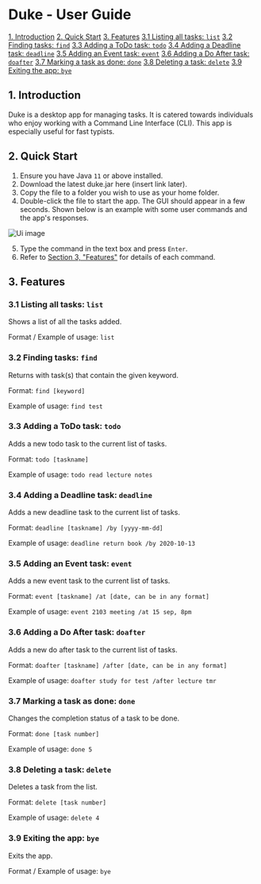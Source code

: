 # Duke - User Guide

[1. Introduction](#1-introduction)
[2. Quick Start](#2-quick-start)
[3. Features](#3-features)
[3.1 Listing all tasks: `list`](#31-listing-all-tasks-list)
[3.2 Finding tasks: `find`](#32-finding-tasks-find)
[3.3 Adding a ToDo task: `todo`](#33-adding-a-todo-task-todo)
[3.4 Adding a Deadline task: `deadline`](##34-adding-a-deadline-task-deadline)
[3.5 Adding an Event task: `event`](#35-adding-an-event-task-event)
[3.6 Adding a Do After task: `doafter`](#36-adding-a-do-after-task-doafter)
[3.7 Marking a task as done: `done`](#37-marking-a-task-as-done-done)
[3.8 Deleting a task: `delete`](#38-deleting-a-task-delete)
[3.9 Exiting the app: `bye`](#39-exiting-the-app-bye)

## 1. Introduction

Duke is a desktop app for managing tasks. It is catered towards individuals who enjoy working with a Command Line Interface (CLI). This app is especially useful for fast typists.

## 2. Quick Start

1. Ensure you have Java `11` or above installed.
2. Download the latest duke.jar here (insert link later).
3. Copy the file to a folder you wish to use as your home folder.
4. Double-click the file to start the app. The GUI should appear in a few seconds. Shown below is an example with some user commands and the app's responses.

![Ui image](https://github.com/fanminj/ip/tree/master/docs/Ui.png)

5. Type the command in the text box and press `Enter`.
6. Refer to [Section 3, "Features"](#3-features) for details of each command.

## 3. Features

### 3.1 Listing all tasks: `list`

Shows a list of all the tasks added.

Format / Example of usage:
`list`

### 3.2 Finding tasks: `find`

Returns with task(s) that contain the given keyword.

Format:
`find [keyword]`

Example of usage:
`find test`

### 3.3 Adding a ToDo task: `todo`

Adds a new todo task to the current list of tasks.

Format:
`todo [taskname]`

Example of usage:
`todo read lecture notes`

### 3.4 Adding a Deadline task: `deadline`

Adds a new deadline task to the current list of tasks.

Format:
`deadline [taskname] /by [yyyy-mm-dd]`

Example of usage:
`deadline return book /by 2020-10-13`

### 3.5 Adding an Event task: `event`

Adds a new event task to the current list of tasks.

Format:
`event [taskname] /at [date, can be in any format]`

Example of usage:
`event 2103 meeting /at 15 sep, 8pm`

### 3.6 Adding a Do After task: `doafter`

Adds a new do after task to the current list of tasks.

Format:
`doafter [taskname] /after [date, can be in any format]`

Example of usage:
`doafter study for test /after lecture tmr`

### 3.7 Marking a task as done: `done`

Changes the completion status of a task to be done.

Format:
`done [task number]`

Example of usage:
`done 5`

### 3.8 Deleting a task: `delete`

Deletes a task from the list.

Format:
`delete [task number]`

Example of usage:
`delete 4`

### 3.9 Exiting the app: `bye`

Exits the app.

Format / Example of usage:
`bye`
